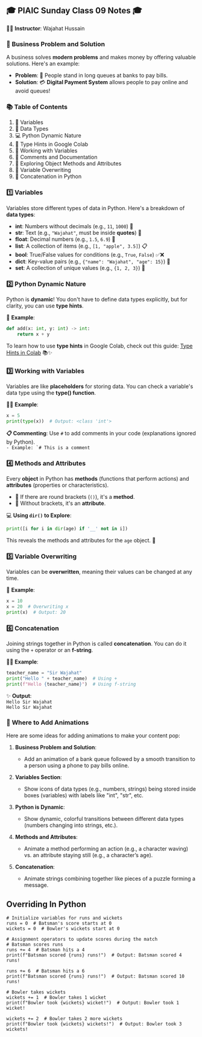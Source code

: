 
## 🎓 **PIAIC Sunday Class 09 Notes** 🎓  
🧑‍💻 **Instructor**: Wajahat Hussain


### **💼 Business Problem and Solution**  
A business solves **modern problems** and makes money by offering valuable solutions. Here's an example:

- **Problem**: 🏦 People stand in long queues at banks to pay bills.
- **Solution**: 💳 **Digital Payment System** allows people to pay online and avoid queues!


### **📚 Table of Contents**  
1. 🔑 Variables  
2. 🧮 Data Types  
3. 💻 Python Dynamic Nature  
4. 🧰 Type Hints in Google Colab  
5. 📝 Working with Variables  
6. 💬 Comments and Documentation  
7. 🔎 Exploring Object Methods and Attributes  
8. 🔄 Variable Overwriting  
9. 🔡 Concatenation in Python


### **1️⃣ Variables**  
Variables store different types of data in Python. Here's a breakdown of **data types**:

- **int**: Numbers without decimals (e.g., `11`, `1000`) 🧮  
- **str**: Text (e.g., `"Wajahat"`, must be inside **quotes**) 📜  
- **float**: Decimal numbers (e.g., `1.5`, `6.9`) 🌊  
- **list**: A collection of items (e.g., `[1, "apple", 3.5]`) 📋  
- **bool**: True/False values for conditions (e.g., `True`, `False`) ✅❌  
- **dict**: Key-value pairs (e.g., `{"name": "Wajahat", "age": 15}`) 📖  
- **set**: A collection of unique values (e.g., `{1, 2, 3}`) 🌟


### **2️⃣ Python Dynamic Nature**  
Python is **dynamic**! You don't have to define data types explicitly, but for clarity, you can use **type hints**.

📘 **Example**:
```python
def add(x: int, y: int) -> int:
    return x + y
```

To learn how to use **type hints** in Google Colab, check out this guide: [Type Hints in Colab](https://stackoverflow.com/questions/63142182/to-what-extent-does-google-colab-support-python-typing) 📚✨


### **3️⃣ Working with Variables**  
Variables are like **placeholders** for storing data. You can check a variable's data type using the **type() function**.

👨‍🏫 **Example**:
```python
x = 5
print(type(x))  # Output: <class 'int'>
```

**📋 Commenting**: Use `#` to add comments in your code (explanations ignored by Python).  
```- Example: `# This is a comment```


### **4️⃣ Methods and Attributes**  
Every **object** in Python has **methods** (functions that perform actions) and **attributes** (properties or characteristics).  
- 🎯 If there are round brackets (`()`), it's a **method**.  
- 🌟 Without brackets, it's an **attribute**.

💻 **Using `dir()` to Explore**:
```python
print([i for i in dir(age) if '__' not in i])
```
This reveals the methods and attributes for the `age` object. 👀


### **5️⃣ Variable Overwriting**  
Variables can be **overwritten**, meaning their values can be changed at any time.

🔄 **Example**:
```python
x = 10
x = 20  # Overwriting x
print(x)  # Output: 20
```

### **6️⃣ Concatenation**  
Joining strings together in Python is called **concatenation**. You can do it using the `+` operator or an **f-string**.

🧑‍🏫 **Example**:
```python
teacher_name = "Sir Wajahat"
print("Hello " + teacher_name)  # Using +
print(f"Hello {teacher_name}")  # Using f-string
```
✨ **Output**:  
`Hello Sir Wajahat`  
`Hello Sir Wajahat`


### 🎨 **Where to Add Animations**  
Here are some ideas for adding animations to make your content pop:

1. **Business Problem and Solution**:  
   - Add an animation of a bank queue followed by a smooth transition to a person using a phone to pay bills online.
   
2. **Variables Section**:  
   - Show icons of data types (e.g., numbers, strings) being stored inside boxes (variables) with labels like "int", "str", etc.

3. **Python is Dynamic**:  
   - Show dynamic, colorful transitions between different data types (numbers changing into strings, etc.).
   
4. **Methods and Attributes**:  
   - Animate a method performing an action (e.g., a character waving) vs. an attribute staying still (e.g., a character’s age).

5. **Concatenation**:  
   - Animate strings combining together like pieces of a puzzle forming a message.
  
## Overriding In Python
```
# Initialize variables for runs and wickets
runs = 0  # Batsman's score starts at 0
wickets = 0  # Bowler's wickets start at 0

# Assignment operators to update scores during the match
# Batsman scores runs
runs += 4  # Batsman hits a 4
print(f"Batsman scored {runs} runs!")  # Output: Batsman scored 4 runs!

runs += 6  # Batsman hits a 6
print(f"Batsman scored {runs} runs!")  # Output: Batsman scored 10 runs!

# Bowler takes wickets
wickets += 1  # Bowler takes 1 wicket
print(f"Bowler took {wickets} wicket!")  # Output: Bowler took 1 wicket!

wickets += 2  # Bowler takes 2 more wickets
print(f"Bowler took {wickets} wickets!")  # Output: Bowler took 3 wickets!
```
